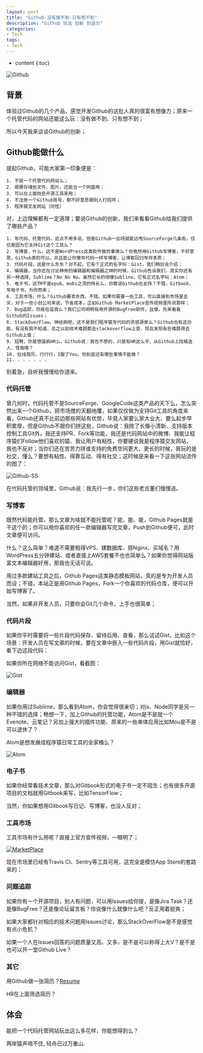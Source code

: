 ```yaml
---
layout: post
title: "Github-没有做不到-只有想不到"
description: "Github 玩法 创新 创造力"
categories: 
- Tech
tags:
- Tech
---
```


* content
{:toc}

![Github](/css/pics/2017-12-05-github.png)

## 背景

体验过Github的几个产品，感觉开发Github的这批人真的很富有想像力；原来一个托管代码的网站还能这么玩：没有做不到、只有想不到；

所以今天我来谈谈Github的创新；

## Github能做什么

提起Github，可能大家第一印象便是：

    1. 不就一个托管代码网站么；
    2. 顺便存储些文件、图片，还能当一个网盘用；
    3. 可以在上面找些开源工具来用；
    4. 不注册一个Github账号，都不好意思跟别人打招呼；
    5. 程序猿交友网站（同性）

对，上边理解都有一定道理；要说Github的创新，我们来看看Github给我们提供了哪些产品？

    1. 写代码、托管代码，这点不用多说，但是Github一出场就能远甩SourceForge几条街，仅仅是因为它支持Git这个工具么？
    2. 写博客，什么，这不是WordPress这类软件做的事情么？你竟然用Github写博客，不好意思，Github真的可以，并且能让你像写代码一样写博客，让博客回归写作本质；
    3. 代码片段，这是什么东东？对不起，它有个正式的名字叫：Gist，我们稍后会介绍；
    4. 编辑器，当你还在讨论神用的编辑器和编辑器之神的时候，Github告诉我们，其实你还有另一种选择，Sublime？No No No，虽然它长的很像Subline，它有正式名字叫：Atom；
    5. 电子书，这TM不是epub、mobi之流的特长么，你敢说Github也支持？不错，Gitbook，写电子书，为你而来；
    6. 工具市场，什么？Github要卖东西，不错，如果你需要一些工具，可以直接到市场里去买，对于一些小创公司来说，节省成本，正如Github MarketPlace宣传视频里所说那样；
    7. Bug追踪，你是在逗我么？我们公司明明有用开源的BugFree软件，且慢，先来看看Github的Issues；
    8. StackOverFlow，神经病吧，这不是我们程序猿写代码的灵感源泉么？Github也有这功能，有没有我不知道，总之以前技术难题都去stackoverflow上查，现在发现有些难题得去Github上查；
    9. 招聘，你是想逼疯HR么，Github说：我也不想的，只是有HR这么干，从Github上找候选人，怪我喽？
    10. 在线简历，行行行，I服了You，你到底还有哪些事情不能做？
    11. . . . . . .

别着急，且听我慢慢给你道来。

###  代码托管

曾几何时，代码托管不是SourceForge、GoogleCode这类产品的天下么，怎么突然出来一个Github，把市场搅的天翻地覆，如果仅仅做为支持Git工具的角度来看，Github还真不比前边那些网站有优势，毕竟人家要么家大业大、要么起步早积累厚，但是Github不跟你们拼这些，Github说：我除了长像小清新、支持版本控制工具Git外，我还支持PR、Fork等功能，我还是代码网站中的微博、我能让程序猿们Follow他们喜欢的猿、我让用户有粘性，你要硬说我是程序猿交友网站，我也不反对；当你们还在苦苦力拼谁支持的免费空间更大、更长的时候，我玩的是社交，懂么？要想有粘性、得靠互动、得有社交；这时候是来看一下这张网站流传的图了：

![Github-SS](/css/pics/2017-12-05-github-ss.jpg)

在代码托管的领域里，Github说：我先行一步，你们这些老古董们慢慢追。

### 写博客

既然代码能托管，那么文章为啥就不能托管呢？能、能、能，Github Pages就是干这个的；你可以用你喜欢的任一款编辑器写完文章，Push到Github便可，此时文章便可访问。

什么？这么简单？难道不需要租得VPS、建数据库、搭Nginx、买域名？用WordPress五分钟建站、或者直接上AWS套餐不也也简单么？如果你觉得网站版富文本编辑器好用，那我也无话可说。

用过多款建站工具之后，Github Pages这类静态模板网站，真的是专为开发人员而设；不错，本站正是用Github Pages，Fork一个你喜欢的代码仓库，便可以开始写博客了。

当然，如果非开发人员，只要你会Git几个命令，上手也很简单；

### 代码片段

如果你平时需要将一些片段代码保存、留待后用、查看，那么试试Gist，比如这个场景：开发人员在写文章的时候，要在文章中嵌入一些代码片段，用Gist就恰好，看下边这段代码：

如果你所在网络不能访问Gist，看截图：

![Gist](/css/pics/2017-12-06-gist.jpg)

### 编辑器

如果你用过Sublime，那么看到Atom，你会觉得很亲切；对js、Node同学是另一种不错的选择；畅想一下，加上Github的托管功能，Atom是不是就一个Evenote、云笔记？另加上强大的插件功能、原来的一些单体应用比如Mou是不是可以退休了？

Atom是想发展成程序猿日常工具的全家桶么？

![Atom](/css/pics/2017-12-07-atom.jpg)

### 电子书

如果你经常看技术文章，那么对Gitbook形式的电子书一定不陌生；也有很多开源项目的文档就用Gitbook来写，比如TensorFlow；

当然，你如果想用Gitbook写日记、写博客，也没人反对；

### 工具市场

工具市场有什么用呢？直接上官方宣传视频，一眼明了；

[![MarketPlace](/css/pics/2017-12-07-marketplace.jpg)](https://www.bilibili.com/video/av11116892)

现在市场里已经有Travis CI、Sentry等工具可用，这完全是模仿App Store的套路来的；

### 问题追踪

如果你有一个开源项目，别人有问题，可以用Issues给你提，是像Jira Task？还是像BugFree？还是像论坛留言板？你说像什么就像什么吧？反正用着挺爽；

如果大家都针对相应的技术问题用Issues讨论，那么StackOverFlow是不是感觉有点小危机？

如果一个人在Issues回答的问题质量又高、又多，是不是可以称得上大V？是不是也可以开一堂Github Live？

### 其它

用Github做一张简历？[Resume](http://resume.github.io/)

HR在上面筛选简历？

## 体会

能把一个代码托管网站玩出这么多花样，你能想得到么？

两岸猿声啼不住, 轻舟已过万重山.
